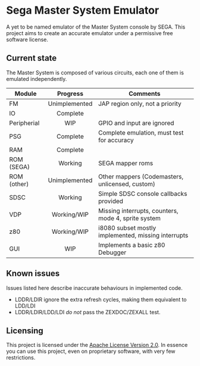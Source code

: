# Sega Master System Emulator #

A yet to be named emulator of the Master System console by SEGA. This project
aims to create an accurate emulator under a permissive free software license.

## Current state ##

The Master System is composed of various circuits, each one of them is
emulated independently.

| Module        | Progress        | Comments                                            |
| ------------- |:---------------:| --------------------------------------------------- |
| FM            | Unimplemented   | JAP region only, not a priority                     |
| IO            | Complete        |                                                     |
| Peripherial   | WIP             | GPIO and input are ignored                          |
| PSG           | Complete        | Complete emulation, must test for accuracy          |
| RAM           | Complete        |                                                     |
| ROM (SEGA)    | Working         | SEGA mapper roms                                    |
| ROM (other)   | Unimplemented   | Other mappers (Codemasters, unlicensed, custom)     |
| SDSC          | Working         | Simple SDSC console callbacks provided              |
| VDP           | Working/WIP     | Missing interrupts, counters, mode 4, sprite system |
| z80           | Working/WIP     | i8080 subset mostly implemented, missing interrupts |
| GUI           | WIP             | Implements a basic z80 Debugger                     |

## Known issues ##

Issues listed here describe inaccurate behaviours in implemented code.

* LDDR/LDIR ignore the extra refresh cycles, making them equivalent to LDD/LDI
* LDDR/LDIR/LDD/LDI *do not* pass the ZEXDOC/ZEXALL test.

## Licensing ##

This project is licensed under the 
[Apache License Version 2.0](http://www.apache.org/licenses/LICENSE-2.0). In 
essence you can use this project, even on proprietary software, with very few
restrictions.
